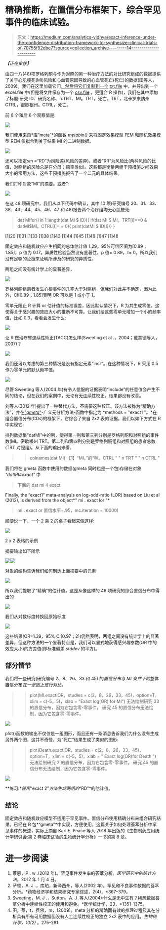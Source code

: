 # 精确推断，在置信分布框架下，综合罕见事件的临床试验。

> 原文：<https://medium.com/analytics-vidhya/exact-inference-under-the-confidence-distribution-framework-to-synthesize-clinical-trials-of-70755f92dbe7?source=collection_archive---------14----------------------->

*【正在审核】*

由四十八(48)项罗格列酮与作为对照的另一种治疗方法的对比研究组成的数据提供了关于心肌梗死(MI)风险和心血管原因导致的心血管死亡(死亡)的数据(田等人，2009)。我们在这里加载它们[，然后将它们复制到一个](https://www.ncbi.nlm.nih.gov/pmc/articles/PMC2648899/bin/kxn034_index.html) [txt.file](https://www.dropbox.com/home/Rare%20Events%20in%20clinical%20trials?preview=RareEvents.txt) 中，并导出到一个 excel.file 中(但是将文件保存为一个 [csv.file](https://www.dropbox.com/home/Rare%20Events%20in%20clinical%20trials?preview=Rare+Events.csv) ，更适合 R 操作)，我们在其中添加了标题:研究 ID、研究名称、n.TRT、MI。TRT，死亡。TRT，北卡罗来纳州 CTRL，密歇根州。CTRL，死亡。

前 6 个和后 6 个观察值是:

![](img/7bc8c1d423a439df6c1d51e73248db20.png)

我们使用来自*库“meta”*的函数 *metabin()* 来将固定效果模型 FEM 和随机效果模型 REM 仅拟合到关于结果 MI 的二进制数据。

![](img/a6d59d0f04fcdbd52689430227a218fa.png)

还可以指定*sm =*“RD”为风险差(风险的差异)，或者“RR”为风险比(两种风险的比值，对照组的风险总是在分母；赔率类似)。这些都是衡量两组干预措施之间效果大小的常用方法，这些干预措施报告了一个二元的具体结果。

我们打印对象“MI”的摘要。或者”:

![](img/29e6273f7df597e95ce0ee5c3acd1d74.png)

在这 48 项研究中，我们从以下代码中确认，其中 10 项(研究编号 20、31、33、38、43、44、45、46、47 和 48)报告两个治疗组均无心肌梗死:

> dat MIfor(I in 1:length(dat MI $ ID)){
> if(dat MI $ MI。TRT[i]==0 & datMI$MI。CTRL[I]= = 0){ print(datMI $ ID[I])}
> }

[1]20
[1]31
[1]33
[1]38
[1]43
[1]44
[1]45
[1]46
[1]47
[1]48

固定效应和随机效应产生相同的总体估计值 1.29，95%可信区间为[0.89；1.85]，p 值为 0.17。异质性检验当然没有显著性，p 值= 0.89，τ= 0。所以我们没有足够的证据来证明所涉及的研究的异质性。

两组之间没有统计学上的显著差异，

![](img/ee2bfeb1c1fcf50521f0468238cf0540.png)

罗格列酮组患者发生心梗事件的几率大于对照组，但我们对此并不确定，因为此外，CI[0.89；1.85]表明 OR 可以是 1 或小于 1。

零单元阻止 R 计算 or 估计值的标准误差，因此默认情况下，R 为其生成零值。这使得关于感兴趣的效应大小的推断不可靠。让我们给这些零单元增加一个小的频率值，比如 0.3，看看会发生什么:

![](img/2a1bc1ab5221ac029ca1cceeaebb3852.png)

让 R 做治疗臂连续性矫正(TACC)怎么样(Sweeting et al .，2004；戴蒙德等人，2007)？

![](img/cff78f822cbdb4da936a638fd8742630.png)

我们还可以考虑的第三种情况是没有指定元素“incr”。在这种情况下，R 采用 0.5 作为零单元的默认频率值。

![](img/dd2df66daa6483213fdc86f588d8ee9c.png)

尽管 Sweeting 等人(2004 年)有令人信服的证据表明“include”的任意值会产生不同的结论，但在我们的案例中，无论有无连续性校正，结果都没有改善。

刘等人(2012 年)提出了一种替代方法，不需要这种校正。该方法被称为“精确方法”，并在["*gmeta*"](https://cran.r-project.org/web/packages/gmeta/gmeta.pdf)-广义元分析方法-函数中指定为 *methods = "exact1 "。*在组合置信分布(CDs)的框架下，它综合了来自 2x2 表的证据。我们以如下方式在 R 中实现它:

排列数据集“datMI”中的列，使得第一列和第三列分别是罗格列酮和对照组的事件数(MI。密歇根州 TRT。第二列和第四列分别是罗格列酮组和对照组的患者总数(TRT 对照组)。从下面的输出来看，

> > colnames(dat MI)
> 【1】“MI。”的“咪。CTRL " " n TRT " " n CTRL "

我们将在 gmeta 函数中使用的数据(gmeta 同时也是一个包)存储在对象 *"datMI4exact"* 中

> 下面的 dat mi 4 exact

Finally, the “exact1” meta-analysis on log-odd-ratio (LOR) based on Liu et al (2012), is derived from the object*" mi . exact lor "*

> mi . exact or 置信水平=.95，mc.iteration = 10000)

顺便说一下，一个 2 乘 2 的桌子看起来像这样:

![](img/91d0d6f69050fc640d52a23c44151a56.png)

2 x 2 表格的示例

摘要输出如下所示

![](img/96bfe9c83b3c31f8673290588a6b553f.png)![](img/f1f242e571447165c7accda3204ae657.png)

对象的结构告诉我们如何到达上面摘要中的元素

![](img/7de09061e1503193670f3124a436cf5e.png)

所以我们提取了“精确”的估计值，这是从像这样的 48 项研究的综合置信分布中得出的

![](img/3f415c769a6ebc621bbaa3dba3611d8c.png)

我们从对数标度转换回原始标度

![](img/8234482f532632eb6a6d78c31b8c12bc.png)

这些结果(OR=1.39，95% CI[0.97；2])仍然表明，两组之间没有统计学上的显著差异，但这种方法的一个显著特点是，我们可以显式地获得感兴趣参数(OR 中的效应大小)的方差值(即标准偏差 *stddev* 的平方)。

## **部分情节**

我们将一些研究(研究编号 2、8、26、33 和 45) 的*置信分布与 *MI* 条件下的*总体置信分布*在一张图上进行对比。*

> > plot(MI.exactlOR，studies = c(2，8，26，33，45)，option=T，xlim = c(-5，5)，xlab = "Exact log(OR) for MI")
> 无法绘制研究 33 的置信分布，因为它包含零-零事件。
> 研究 45 的置信分布无法绘制，因为它包含零-零事件。

![](img/33b4aedf62950ab3cc8845fbd1946f79.png)

plot()函数的输出不仅仅是一组图形，而且还有一条消息告诉我们为什么没有生成另外两个图，这并不奇怪。为“死亡”结果生成了类似的图形:

> > plot(Death.exactlOR，studies = c(2，8，26，33，45)，option=T，xlim = c(-5，5)，xlab = " Exact log(OR)for Death ")
> 无法绘制研究 2 的置信分布，因为它包含零-零事件。
> 研究 45 的置信分布无法绘制，因为它包含零-零事件。

![](img/4fc4a52405bb53beb16a74fd8e9f942d.png)

**练习:**使用*“exact 2”*方法生成两组的*“RD”*的估计值。

## **结论**

固定效应和随机效应模型不适用于罕见事件。置信分布使用精确分布来组合研究结果。已经在 R 包*“gmeta”*中实现，方便使用。这篇关于如何处理荟萃分析中罕见事件的概述，实际上摘自 Karl E. Peace 等人 2018 年出版的《生物制药应用统计学研讨会:第 2 卷临床试验的生物统计学分析》一书的第 8 章。

# 进一步阅读

1.  莱恩，P . w .(2012 年)。罕见事件发生率的荟萃分析。*医学研究中的统计方法*，2012 年 1 月 4 日。
2.  萨顿，A. J .，库珀，新泽西州，等人(2002 年)。罕见和不良事件数据的荟萃分析。*药物经济学和结果研究专家综述，2(4)，*367–379。
3.  Sweeting，M. J .，Sutton，A. J .等人(2004):什么是无中生有？稀疏数据荟萃分析中连续性校正的使用和避免。*医学统计学，23，*1351–1375。
4.  田，蔡，t，费佛，m，(2009)。meta 分析的精确而有效的推理过程及其在分析具有所有可用数据但没有人工连续性校正的独立 2x2 表中的应用。*生物统计学，10(2)* 。275–281.